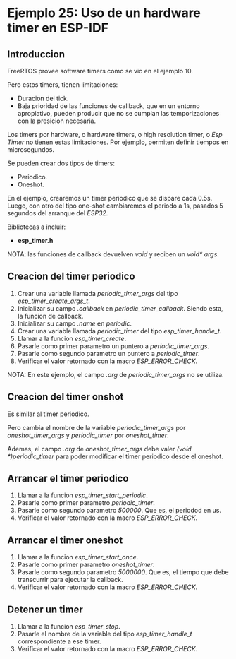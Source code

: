 # Ejemplo 25: Uso de un hardware timer en ESP-IDF

## Introduccion

FreeRTOS provee software timers como se vio en el ejemplo 10.

Pero estos timers, tienen limitaciones:

- Duracion del tick.
- Baja prioridad de las funciones de callback, que en un entorno apropiativo, pueden producir que no se cumplan las temporizaciones con la presicion necesaria.

Los timers por hardware, o hardware timers, o high resolution timer, o _Esp Timer_ no tienen estas limitaciones. Por ejemplo, permiten definir tiempos en microsegundos.

Se pueden crear dos tipos de timers:

- Periodico.
- Oneshot.

En el ejemplo, crearemos un timer periodico que se dispare cada 0.5s. Luego, con otro del tipo one-shot cambiaremos el periodo a 1s, pasados 5 segundos del arranque del _ESP32_.

Bibliotecas a incluir:

- **esp_timer.h**

NOTA: las funciones de callback devuelven _void_ y reciben un _void\* args_.

## Creacion del timer periodico

1. Crear una variable llamada _periodic_timer_args_ del tipo _esp_timer_create_args_t_.
2. Inicializar su campo _.callback_ en _periodic_timer_callback_. Siendo esta, la funcion de callback.
3. Inicializar su campo _.name_ en _periodic_.
4. Crear una variable llamada _periodic_timer_ del tipo _esp_timer_handle_t_.
5. Llamar a la funcion _esp_timer_create_.
6. Pasarle como primer parametro un puntero a _periodic_timer_args_.
7. Pasarle como segundo parametro un puntero a _periodic_timer_.
8. Verificar el valor retornado con la macro _ESP_ERROR_CHECK_.

NOTA: En este ejemplo, el campo _.arg_ de _periodic_timer_args_ no se utiliza.

## Creacion del timer onshot

Es similar al timer periodico.

Pero cambia el nombre de la variable _periodic_timer_args_ por _oneshot_timer_args_ y _periodic_timer_ por _oneshot_timer_.

Ademas, el campo _.arg_ de _oneshot_timer_args_ debe valer _(void \*)periodic_timer_ para poder modificar el timer periodico desde el oneshot.

## Arrancar el timer periodico

1. Llamar a la funcion _esp_timer_start_periodic_.
2. Pasarle como primer parametro _periodic_timer_.
3. Pasarle como segundo parametro _500000_. Que es, el periodod en us.
4. Verificar el valor retornado con la macro _ESP_ERROR_CHECK_.

## Arrancar el timer oneshot

1. Llamar a la funcion _esp_timer_start_once_.
2. Pasarle como primer parametro _oneshot_timer_.
3. Pasarle como segundo parametro _5000000_. Que es, el tiempo que debe transcurrir para ejecutar la callback.
4. Verificar el valor retornado con la macro _ESP_ERROR_CHECK_.

## Detener un timer

1. Llamar a la funcion _esp_timer_stop_.
2. Pasarle el nombre de la variable del tipo _esp_timer_handle_t_ correspondiente a ese timer.
3. Verificar el valor retornado con la macro _ESP_ERROR_CHECK_.
